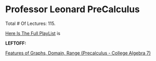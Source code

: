 # Professor Leonard PreCalculus

Total # Of Lectures: 115.

[Here Is The Full PlayList](https://www.youtube.com/playlist?list=PLDesaqWTN6ESsmwELdrzhcGiRhk5DjwLP)
is

**LEFTOFF:**

[Features of Graphs, Domain, Range (Precalculus - College Algebra 7)](https://www.youtube.com/watch?v=d3b-4Zz65ZE)
